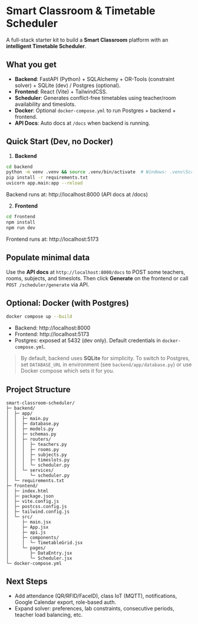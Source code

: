 # Smart Classroom & Timetable Scheduler

A full-stack starter kit to build a **Smart Classroom** platform with an **intelligent Timetable Scheduler**.

## What you get
- **Backend**: FastAPI (Python) + SQLAlchemy + OR-Tools (constraint solver) + SQLite (dev) / Postgres (optional).
- **Frontend**: React (Vite) + TailwindCSS.
- **Scheduler**: Generates conflict-free timetables using teacher/room availability and timeslots.
- **Docker**: Optional `docker-compose.yml` to run Postgres + backend + frontend.
- **API Docs**: Auto docs at `/docs` when backend is running.

## Quick Start (Dev, no Docker)
1) **Backend**
```bash
cd backend
python -m venv .venv && source .venv/bin/activate  # Windows: .venv\Scripts\activate
pip install -r requirements.txt
uvicorn app.main:app --reload
```
Backend runs at: http://localhost:8000  (API docs at /docs)

2) **Frontend**
```bash
cd frontend
npm install
npm run dev
```
Frontend runs at: http://localhost:5173

## Populate minimal data
Use the **API docs** at `http://localhost:8000/docs` to POST some teachers, rooms, subjects, and timeslots.
Then click **Generate** on the frontend or call `POST /scheduler/generate` via API.

## Optional: Docker (with Postgres)
```bash
docker compose up --build
```
- Backend: http://localhost:8000
- Frontend: http://localhost:5173
- Postgres: exposed at 5432 (dev only). Default credentials in `docker-compose.yml`.

> By default, backend uses **SQLite** for simplicity. To switch to Postgres, set `DATABASE_URL` in environment
> (see `backend/app/database.py`) or use Docker compose which sets it for you.

## Project Structure
```
smart-classroom-scheduler/
├─ backend/
│  ├─ app/
│  │  ├─ main.py
│  │  ├─ database.py
│  │  ├─ models.py
│  │  ├─ schemas.py
│  │  ├─ routers/
│  │  │  ├─ teachers.py
│  │  │  ├─ rooms.py
│  │  │  ├─ subjects.py
│  │  │  ├─ timeslots.py
│  │  │  └─ scheduler.py
│  │  └─ services/
│  │     └─ scheduler.py
│  └─ requirements.txt
├─ frontend/
│  ├─ index.html
│  ├─ package.json
│  ├─ vite.config.js
│  ├─ postcss.config.js
│  ├─ tailwind.config.js
│  └─ src/
│     ├─ main.jsx
│     ├─ App.jsx
│     ├─ api.js
│     ├─ components/
│     │  └─ TimetableGrid.jsx
│     └─ pages/
│        ├─ DataEntry.jsx
│        └─ Scheduler.jsx
└─ docker-compose.yml
```

## Next Steps
- Add attendance (QR/RFID/FaceID), class IoT (MQTT), notifications, Google Calendar export, role-based auth.
- Expand solver: preferences, lab constraints, consecutive periods, teacher load balancing, etc.
